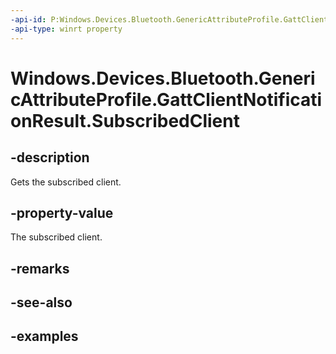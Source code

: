 ```yaml
---
-api-id: P:Windows.Devices.Bluetooth.GenericAttributeProfile.GattClientNotificationResult.SubscribedClient
-api-type: winrt property
---
```


<!-- Property syntax.
public GattSubscribedClient SubscribedClient { get; }
-->

# Windows.Devices.Bluetooth.GenericAttributeProfile.GattClientNotificationResult.SubscribedClient

## -description
Gets the subscribed client.

## -property-value
The subscribed client.

## -remarks

## -see-also

## -examples

